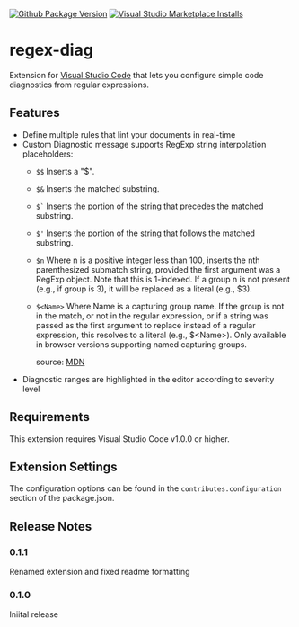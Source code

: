 [![Github Package Version](https://img.shields.io/github/package-json/v/richardcarls/vscode-regex-diag)](https://marketplace.visualstudio.com/items?itemName=richardcarls.regex-diag)
[![Visual Studio Marketplace Installs](https://img.shields.io/visual-studio-marketplace/i/richardcarls.regex-diag)](https://marketplace.visualstudio.com/items?itemName=richardcarls.regex-diag)

# regex-diag

Extension for [Visual Studio Code](https://code.visualstudio.com/) that lets you configure simple code diagnostics from regular expressions.

## Features

- Define multiple rules that lint your documents in real-time
- Custom Diagnostic message supports RegExp string interpolation placeholders:
  - `$$` Inserts a "$".
  - `$&` Inserts the matched substring.
  - `` $` `` Inserts the portion of the string that precedes the matched substring.
  - `$'` Inserts the portion of the string that follows the matched substring.
  - `$n` Where n is a positive integer less than 100, inserts the nth parenthesized submatch string, provided the first argument was a RegExp object. Note that this is 1-indexed. If a group n is not present (e.g., if group is 3), it will be replaced as a literal (e.g., $3).
  - `$<Name>` Where Name is a capturing group name. If the  group is not in the match, or not in the regular expression, or if a  string was passed as the first argument to replace instead of a regular expression, this resolves to a literal (e.g., $\<Name\>). Only available in browser versions supporting named capturing groups.
  
    source: [MDN](https://developer.mozilla.org/en-US/docs/Web/JavaScript/Reference/Global_Objects/String/replace#specifying_a_string_as_a_parameter)
- Diagnostic ranges are highlighted in the editor according to severity level

## Requirements

This extension requires Visual Studio Code v1.0.0 or higher.

## Extension Settings

The configuration options can be found in the `contributes.configuration` section of the package.json.

## Release Notes

### 0.1.1

Renamed extension and fixed readme formatting

### 0.1.0

Iniital release
